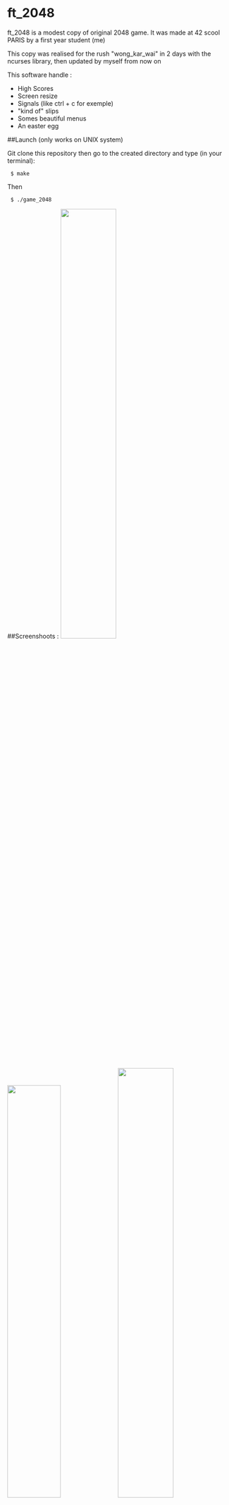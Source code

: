 # ft_2048
ft_2048 is a modest copy of original 2048 game. It was made at 42 scool PARIS by a first year student (me)

This copy was realised for the rush "wong_kar_wai" in 2 days with the ncurses library, then updated by myself from now on

This software handle :
- High Scores
- Screen resize
- Signals (like ctrl + c for exemple)
- "kind of" slips
- Somes beautiful menus
- An easter egg

##Launch (only works on UNIX system)

Git clone this repository then go to the created directory and type (in your terminal):
````
 $ make
````
Then
````
 $ ./game_2048
````

##Screenshoots :
<img src="http://i.imgur.com/2VatKIt.png" width="50%"/>
<img src="http://i.imgur.com/pJ8YQED.png" width="49%"/>
<img src="http://i.imgur.com/95zMXMi.png" width="50%"/>
<img src="http://i.imgur.com/klEPHG5.png" width="49%"/>
<img src="http://i.imgur.com/22JyWNw.png"/>
